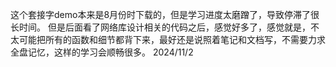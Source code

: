 这个套接字demo本来是8月份时下载的，但是学习进度太磨蹭了，导致停滞了很长时间。
但是后面看了网络库设计相关的代码之后，感觉好多了，感觉就是，不太可能把所有的函数和细节都背下来，最好还是说照着笔记和文档写，不需要力求全盘记忆，这样的学习会顺畅很多。
2024/11/2